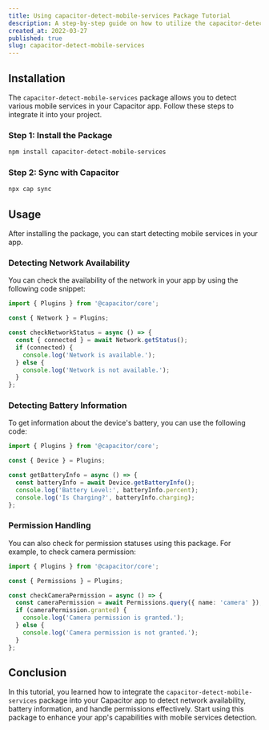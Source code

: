 ```yaml
---
title: Using capacitor-detect-mobile-services Package Tutorial
description: A step-by-step guide on how to utilize the capacitor-detect-mobile-services package in your Capacitor app.
created_at: 2022-03-27
published: true
slug: capacitor-detect-mobile-services
---
```


## Installation
The `capacitor-detect-mobile-services` package allows you to detect various mobile services in your Capacitor app. Follow these steps to integrate it into your project.

### Step 1: Install the Package
```bash
npm install capacitor-detect-mobile-services
```

### Step 2: Sync with Capacitor
```bash
npx cap sync
```

## Usage
After installing the package, you can start detecting mobile services in your app.

### Detecting Network Availability
You can check the availability of the network in your app by using the following code snippet:

```typescript
import { Plugins } from '@capacitor/core';

const { Network } = Plugins;

const checkNetworkStatus = async () => {
  const { connected } = await Network.getStatus();
  if (connected) {
    console.log('Network is available.');
  } else {
    console.log('Network is not available.');
  }
};
```

### Detecting Battery Information
To get information about the device's battery, you can use the following code:

```typescript
import { Plugins } from '@capacitor/core';

const { Device } = Plugins;

const getBatteryInfo = async () => {
  const batteryInfo = await Device.getBatteryInfo();
  console.log('Battery Level:', batteryInfo.percent);
  console.log('Is Charging?', batteryInfo.charging);
};
```

### Permission Handling
You can also check for permission statuses using this package. For example, to check camera permission:

```typescript
import { Plugins } from '@capacitor/core';

const { Permissions } = Plugins;

const checkCameraPermission = async () => {
  const cameraPermission = await Permissions.query({ name: 'camera' });
  if (cameraPermission.granted) {
    console.log('Camera permission is granted.');
  } else {
    console.log('Camera permission is not granted.');
  }
};
```

## Conclusion
In this tutorial, you learned how to integrate the `capacitor-detect-mobile-services` package into your Capacitor app to detect network availability, battery information, and handle permissions effectively. Start using this package to enhance your app's capabilities with mobile services detection.
